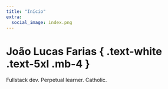 ```yaml
---
title: "Início"
extra:
  social_image: index.png
---
```


# João Lucas Farias { .text-white .text-5xl .mb-4 }

Fullstack dev. Perpetual learner. Catholic.
